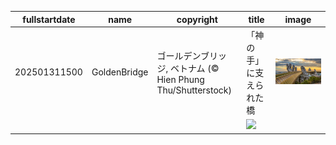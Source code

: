 |fullstartdate|name|copyright|title|image|
|--|--|--|--|--|
202501311500|GoldenBridge|ゴールデンブリッジ, ベトナム (© Hien Phung Thu/Shutterstock)|「神の手」に支えられた橋|![](/ja-JP/2025/02/202501311500GoldenBridge.jpg)|
||||![](/ja-JP/2025/02/.jpg)|

